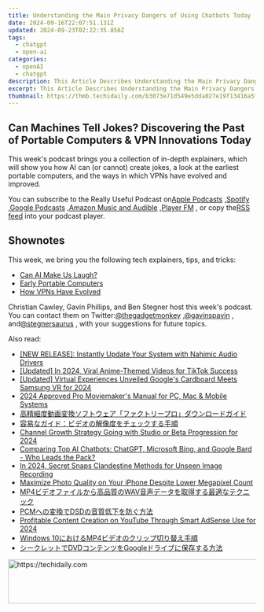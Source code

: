 ```yaml
---
title: Understanding the Main Privacy Dangers of Using Chatbots Today
date: 2024-09-16T22:07:51.131Z
updated: 2024-09-23T02:22:35.856Z
tags:
  - chatgpt
  - open-ai
categories:
  - openAI
  - chatgpt
description: This Article Describes Understanding the Main Privacy Dangers of Using Chatbots Today
excerpt: This Article Describes Understanding the Main Privacy Dangers of Using Chatbots Today
thumbnail: https://thmb.techidaily.com/b3073e71d549e5dda027e19f13416a5fe4cf0a11fd5d20364906665ccf8e2b9a.jpg
---
```


## Can Machines Tell Jokes? Discovering the Past of Portable Computers & VPN Innovations Today

 This week's podcast brings you a collection of in-depth explainers, which will show you how AI can (or cannot) create jokes, a look at the earliest portable computers, and the ways in which VPNs have evolved and improved.

 You can subscribe to the Really Useful Podcast on[Apple Podcasts](https://podcasts.apple.com/gb/podcast/the-really-useful-podcast/id1437847131?mt=2) ,[Spotify](https://open.spotify.com/show/283gDxLd6OTNEpRq6tN7ha) ,[Google Podcasts](https://www.google.com/podcasts?feed=aHR0cHM6Ly9hbmNob3IuZm0vcy8zMWJlNDcwL3BvZGNhc3QvcnNz) ,[Amazon Music and Audible](https://music.amazon.co.uk/podcasts/20ab73d4-5da2-46c7-a17f-dc6eb39bdb48/The-Really-Useful-Podcast) ,[Player FM](https://player.fm/series/the-really-useful-podcast-2491856) , or copy the[RSS feed](https://feeds.transistor.fm/the-really-useful-podcast) into your podcast player.

## Shownotes

 This week, we bring you the following tech explainers, tips, and tricks:

* [Can AI Make Us Laugh?](https://www.makeuseof.com/can-ai-make-us-laugh/)
* [Early Portable Computers](https://www.makeuseof.com/who-invented-the-laptop-early-portable-computers-that-kickstarted-mobile-working/)
* [How VPNs Have Evolved](https://www.makeuseof.com/vpn-evolution-ways-vpns-have-become-even-more-private/)

 Christian Cawley, Gavin Phillips, and Ben Stegner host this week's podcast. You can contact them on Twitter:[@thegadgetmonkey](https://twitter.com/thegadgetmonkey) ,[@gavinspavin](https://twitter.com/gavinspavin) , and[@stegnersaurus](https://twitter.com/stegnersaurus) , with your suggestions for future topics.

<ins class="adsbygoogle"
     style="display:block"
     data-ad-format="autorelaxed"
     data-ad-client="ca-pub-7571918770474297"
     data-ad-slot="1223367746"></ins>

<ins class="adsbygoogle"
     style="display:block"
     data-ad-client="ca-pub-7571918770474297"
     data-ad-slot="8358498916"
     data-ad-format="auto"
     data-full-width-responsive="true"></ins>

<span class="atpl-alsoreadstyle">Also read:</span>
<div><ul>
<li><a href="https://driver-download.techidaily.com/new-release-instantly-update-your-system-with-nahimic-audio-drivers/"><u>[NEW RELEASE]: Instantly Update Your System with Nahimic Audio Drivers</u></a></li>
<li><a href="https://tiktok-clips.techidaily.com/updated-in-2024-viral-anime-themed-videos-for-tiktok-success/"><u>[Updated] In 2024, Viral Anime-Themed Videos for TikTok Success</u></a></li>
<li><a href="https://article-tips.techidaily.com/updated-virtual-experiences-unveiled-googles-cardboard-meets-samsung-vr-for-2024/"><u>[Updated] Virtual Experiences Unveiled Google's Cardboard Meets Samsung VR for 2024</u></a></li>
<li><a href="https://video-screen-grab.techidaily.com/2024-approved-pro-moviemakers-manual-for-pc-mac-and-mobile-systems/"><u>2024 Approved Pro Moviemaker's Manual for PC, Mac & Mobile Systems</u></a></li>
<li><a href="https://tech-hub.techidaily.com/6auy57kplus57sw5bqm5yuv55s75asj5oplusb44k944ov44oi44km44kn44ki44cm44ov44kh44kv44oi44oq44o844ox44ot44cn44oa44km44oz44ot44o844oj44ks44kk44oj/"><u>高精細度動画変換ソフトウェア「ファクトリープロ」ダウンロードガイド</u></a></li>
<li><a href="https://tech-hub.techidaily.com/5a655pit44gq44ks44kk44oj77ya44ot44oh44kq44gu6kej5yop5bqm44ks44ob44kn44od44kv44gz44kl5oml6acg/"><u>容易なガイド：ビデオの解像度をチェックする手順</u></a></li>
<li><a href="https://youtube-docs.techidaily.com/el-growth-strategy-going-with-studio-or-beta-progression-for-2024/"><u>Channel Growth Strategy Going with Studio or Beta Progression for 2024</u></a></li>
<li><a href="https://tech-revival.techidaily.com/comparing-top-ai-chatbots-chatgpt-microsoft-bing-and-google-bard-who-leads-the-pack/"><u>Comparing Top AI Chatbots: ChatGPT, Microsoft Bing, and Google Bard - Who Leads the Pack?</u></a></li>
<li><a href="https://snapchat-videos.techidaily.com/in-2024-secret-snaps-clandestine-methods-for-unseen-image-recording/"><u>In 2024, Secret Snaps Clandestine Methods for Unseen Image Recording</u></a></li>
<li><a href="https://fox-that.techidaily.com/maximize-photo-quality-on-your-iphone-despite-lower-megapixel-count/"><u>Maximize Photo Quality on Your iPhone Despite Lower Megapixel Count</u></a></li>
<li><a href="https://tech-hub.techidaily.com/1726029941167-mp4wav/"><u>MP4ビデオファイルから高品質のWAV音声データを取得する最適なテクニック</u></a></li>
<li><a href="https://tech-hub.techidaily.com/1726028910748-pcmdsd/"><u>PCMへの変換でDSDの音質低下を防ぐ方法</u></a></li>
<li><a href="https://youtube-sure.techidaily.com/table-content-creation-on-youtube-through-smart-adsense-use-for-2024/"><u>Profitable Content Creation on YouTube Through Smart AdSense Use for 2024</u></a></li>
<li><a href="https://tech-hub.techidaily.com/1726029358465-windows-10mp4/"><u>Windows 10におけるMP4ビデオのクリップ切り替え手順</u></a></li>
<li><a href="https://tech-hub.techidaily.com/1726029394245-dvdgoogle/"><u>シークレットでDVDコンテンツをGoogleドライブに保存する方法</u></a></li>
</ul></div>

<!-- affiliate ads begin -->
<a href="https://unicoeye.pxf.io/c/5597632/2134224/18498" target="_top" id="2134224">
  <img src="//a.impactradius-go.com/display-ad/18498-2134224" border="0" alt="https://techidaily.com" width="728" height="90"/>
</a>
<img height="0" width="0" src="https://unicoeye.pxf.io/i/5597632/2134224/18498" style="position:absolute;visibility:hidden;" border="0" />
<!-- affiliate ads end -->

